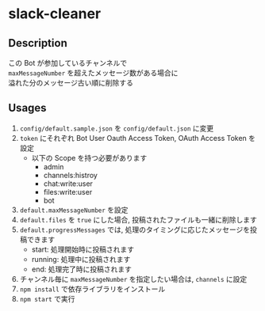 # slack-cleaner

## Description

この Bot が参加しているチャンネルで  
`maxMessageNumber` を超えたメッセージ数がある場合に  
溢れた分のメッセージ古い順に削除する

## Usages

1. `config/default.sample.json` を `config/default.json` に変更
1. `token` にそれぞれ Bot User Oauth Access Token, OAuth Access Token を設定
   - 以下の Scope を持つ必要があります
     - admin
     - channels:histroy
     - chat:write:user
     - files:write:user
     - bot
1. `default.maxMessageNumber` を設定
1. `default.files` を `true` にした場合, 投稿されたファイルも一緒に削除します
1. `default.progressMessages` では, 処理のタイミングに応じたメッセージを投稿できます
     - start: 処理開始時に投稿されます
     - running: 処理中に投稿されます
     - end: 処理完了時に投稿されます
1. チャンネル毎に `maxMessageNumber` を指定したい場合は, `channels` に設定
1. `npm install` で依存ライブラリをインストール
1. `npm start` で実行
